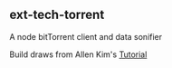 ## ext-tech-torrent

A node bitTorrent client and data sonifier

Build draws from Allen Kim's [Tutorial](https://allenkim67.github.io/programming/2016/05/04/how-to-make-your-own-bittorrent-client.html)
